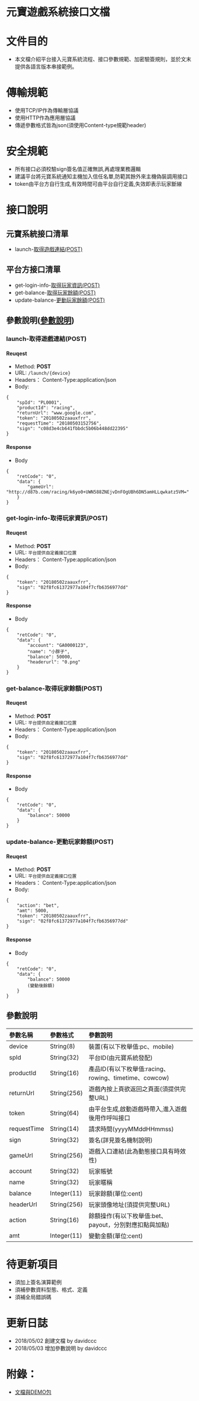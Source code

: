 # 元寶遊戲系統接口文檔

# 文件目的
  - 本文檔介紹平台接入元寶系統流程、接口參數規範、加密驗簽規則，並於文末提供各語言版本串接範例。


# 傳輸規範

  - 使用TCP/IP作為傳輸層協議
  - 使用HTTP作為應用層協議
  - 傳遞參數格式皆為json(須使用Content-type規範header)
  
  
# 安全規範

  - 所有接口必須校驗sign簽名值正確無誤,再處理業務邏輯
  - 建議平台將元寶系統通知主機加入信任名單,防範其餘外來主機偽裝調用接口
  - token由平台方自行生成,有效時間可由平台自行定義,失效即表示玩家斷線


# 接口說明
## 元寶系統接口清單

  - launch-<a href="#launch(POST)">取得遊戲連結(POST)</a>
  
## 平台方接口清單

  - get-login-info-<a href="#get-login-info(POST)">取得玩家資訊(POST)</a>
  - get-balance-<a href="#get-balance(POST)">取得玩家餘額(POST)</a>
  - update-balance-<a href="#update-balance(POST)">更動玩家餘額(POST)</a>
  
## 參數說明(<a href="#parametersTable">參數說明</a>) 

### <p id="launch(POST)">launch-取得遊戲連結(POST)</p>
#### Reuqest

- Method: **POST**
- URL: ```/launch/{device}```
- Headers： Content-Type:application/json
- Body:
```
{
	"spId": "PL0001",
	"productId": "racing",
	"returnUrl": "www.google.com",
	"token": "20180502zaauxfrr",
	"requestTime": "20180503152756",
	"sign": "c08d3e4cb641fbbdc5b06b448dd22395"
}
```

#### Response
- Body
```
{
	"retCode": "0",
	"data": {
		"gameUrl": "http://d87b.com/racing/k6yo0+UWN588ZNEjvDnFOgUBh6DN5amHLLqwkatz5VM="
	}
}
```


### <p id="get-login-info(POST)">get-login-info-取得玩家資訊(POST)</p>
#### Reuqest

- Method: **POST**
- URL: ```平台提供自定義接口位置```
- Headers： Content-Type:application/json
- Body:
```
{
	"token": "20180502zaauxfrr",
	"sign": "02f8fc61372977a104f7cfb6356977dd"
}
```

#### Response
- Body
```
{ 
	"retCode": "0",
	"data": {
		"account": "GA0000123",
		"name": "小胖子",
		"balance": 50000,
		"headerurl": "0.png"
	}
}
```


### <p id="get-balance(POST)">get-balance-取得玩家餘額(POST)</p>
#### Reuqest

- Method: **POST**
- URL: ```平台提供自定義接口位置```
- Headers： Content-Type:application/json
- Body:
```
{
	"token": "20180502zaauxfrr",
	"sign": "02f8fc61372977a104f7cfb6356977dd"
}
```

#### Response
- Body
```
{ 
	"retCode": "0",
	"data": {
		"balance": 50000
	}
}
```


### <p id="update-balance(POST)">update-balance-更動玩家餘額(POST)</p>
#### Reuqest

- Method: **POST**
- URL: ```平台提供自定義接口位置```
- Headers： Content-Type:application/json
- Body:
```
{
	"action": "bet", 
	"amt": 5000,
	"token": "20180502zaauxfrr", 
	"sign": "02f8fc61372977a104f7cfb6356977dd"
}
```

#### Response
- Body
```
{ 
	"retCode": "0",
	"data": {
		"balance": 50000
		(變動後餘額)
	}
}
```


## <p id="parametersTable">參數說明</p>
|參數名稱|參數格式|參數說明|
|:--|:--|:--|
|device|String(8)|裝置(有以下枚舉值:pc、mobile)|
|spId|String(32)|平台ID(由元寶系統發配)|
|productId|String(16)|產品ID(有以下枚舉值:racing、rowing、timetime、cowcow)|
|returnUrl|String(256)|遊戲內按上頁欲返回之頁面(須提供完整URL)|
|token|String(64)|由平台生成,啟動遊戲時帶入,進入遊戲後用作呼叫接口|
|requestTime|String(14)|請求時間(yyyyMMddHHmmss)|
|sign|String(32)|簽名(詳見簽名機制說明)|
|gameUrl|String(256)|遊戲入口連結(此為動態接口具有時效性)|
|account|String(32)|玩家帳號|
|name|String(32)|玩家暱稱|
|balance|Integer(11)|玩家餘額(單位:cent)|
|headerUrl|String(256)|玩家頭像地址(須提供完整URL)|
|action|String(16)|餘額操作(有以下枚舉值:bet、payout，分別對應扣點與加點)|
|amt|Integer(11)|變動金額(單位:cent)|


# 待更新項目

 - 須加上簽名演算範例
 - 須補參數資料型態、格式、定義
 - 須補全局錯誤碼
 

# 更新日誌

 - 2018/05/02	創建文檔	by davidccc
 - 2018/05/03	增加參數說明	by davidccc


# 附錄：

 - <a href="https://github.com/TorchStoneRD/yuanbao-demo">文檔與DEMO包</a>
